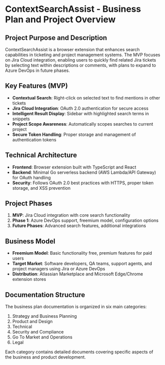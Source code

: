 
# ContextSearchAssist - Business Plan and Project Overview

## Project Purpose and Description

ContextSearchAssist is a browser extension that enhances search capabilities in ticketing and project management systems. The MVP focuses on Jira Cloud integration, enabling users to quickly find related Jira tickets by selecting text within descriptions or comments, with plans to expand to Azure DevOps in future phases.

## Key Features (MVP)

- **Contextual Search**: Right-click on selected text to find mentions in other tickets
- **Jira Cloud Integration**: OAuth 2.0 authentication for secure access
- **Intelligent Result Display**: Sidebar with highlighted search terms in snippets
- **Project Scope Awareness**: Automatically scopes searches to current project
- **Secure Token Handling**: Proper storage and management of authentication tokens

## Technical Architecture

- **Frontend**: Browser extension built with TypeScript and React
- **Backend**: Minimal Go serverless backend (AWS Lambda/API Gateway) for OAuth handling
- **Security**: Follows OAuth 2.0 best practices with HTTPS, proper token storage, and XSS prevention

## Project Phases

1. **MVP**: Jira Cloud integration with core search functionality
2. **Phase 1**: Azure DevOps support, freemium model, configuration options 
3. **Future Phases**: Advanced search features, additional integrations

## Business Model

- **Freemium Model**: Basic functionality free, premium features for paid users
- **Target Market**: Software developers, QA teams, support agents, and project managers using Jira or Azure DevOps
- **Distribution**: Atlassian Marketplace and Microsoft Edge/Chrome extension stores

## Documentation Structure

The business plan documentation is organized in six main categories:
1. Strategy and Business Planning
2. Product and Design
3. Technical
4. Security and Compliance
5. Go To Market and Operations
6. Legal

Each category contains detailed documents covering specific aspects of the business and product development.
